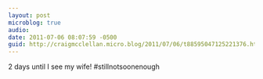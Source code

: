 ```yaml
---
layout: post
microblog: true
audio: 
date: 2011-07-06 08:07:59 -0500
guid: http://craigmcclellan.micro.blog/2011/07/06/t88595047125221376.html
---
```

2 days until I see my wife! #stillnotsoonenough
